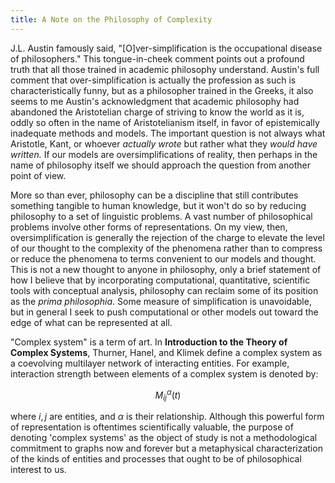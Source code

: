 ```yaml
---
title: A Note on the Philosophy of Complexity
---
```

J.L. Austin famously said, "[O]ver-simplification is the occupational disease of philosophers." This tongue-in-cheek comment points out a profound truth that all those trained in academic philosophy understand. Austin's full comment that over-simplification is actually the profession as such is characteristically funny, but as a philosopher trained in the Greeks, it also seems to me Austin's acknowledgment that academic philosophy had abandoned the Aristotelian charge of striving to know the world as it is, oddly so often in the name of Aristotelianism itself, in favor of epistemically inadequate methods and models. The important question is not always what Aristotle, Kant, or whoever *actually wrote* but rather what they *would have written.* If our models are oversimplifications of reality, then perhaps in the name of philosophy itself we should approach the question from another point of view.

More so than ever, philosophy can be a discipline that still contributes something tangible to human knowledge, but it won't do so by reducing philosophy to a set of linguistic problems. A vast number of philosophical problems involve other forms of representations. On my view, then, oversimplification is generally the rejection of the charge to elevate the level of our thought to the complexity of the phenomena rather than to compress or reduce the phenomena to terms convenient to our models and thought. This is not a new thought to anyone in philosophy, only a brief statement of how I believe that by incorporating computational, quantitative, scientific tools with conceptual analysis, philosophy can reclaim some of its position as the *prima philosophia*. Some measure of simplification is unavoidable, but in general I seek to push computational or other models out toward the edge of what can be represented at all.

"Complex system" is a term of art. In **Introduction to the Theory of Complex Systems**, Thurner, Hanel, and Klimek define a complex system as a coevolving multilayer network of interacting entities. For example, interaction strength between elements of a complex system is denoted by:

$$
M_{ij}^\alpha(t)
$$

where $i,j$ are entities, and $\alpha$ is their relationship. Although this powerful form of representation is oftentimes scientifically valuable, the purpose of denoting 'complex systems' as the object of study is not a methodological commitment to graphs now and forever but a metaphysical characterization of the kinds of entities and processes that ought to be of philosophical interest to us.